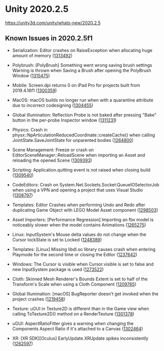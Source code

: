 # Unity 2020.2.5
https://unity3d.com/unity/whats-new/2020.2.5

## Known Issues in 2020.2.5f1

<ul>
<li><p>Serialization: Editor crashes on RaiseException when allocating huge amount of memory (<a href="https://issuetracker.unity3d.com/issues/editor-crashes-on-raiseexception-when-allocating-huge-amount-of-memory">1313492</a>)</p></li>
<li><p>Polybrush: [PolyBrush] Something went wrong saving brush settings Warning is thrown when Saving a Brush after opening the PolyBrush Window (<a href="https://issuetracker.unity3d.com/issues/polybrush-something-went-wrong-saving-brush-settings-warning-is-thrown-when-saving-a-brush-after-opening-the-polybrush-window">1315475</a>)</p></li>
<li><p>Mobile: Screen.dpi returns 0 on iPad Pro for projects built from 2019.4.16f1 (<a href="https://issuetracker.unity3d.com/issues/screen-dot-dpi-returns-0-on-ipad-pro-for-projects-built-from-2019-dot-4-16f1">1300359</a>)</p></li>
<li><p>MacOS: macOS builds no longer run when with a quarantine attribute due to incorrect codesigning (<a href="https://issuetracker.unity3d.com/issues/macos-builds-now-contain-a-quarantine-attribute">1304455</a>)</p></li>
<li><p>Global Illumination: Reflection Probe is not baked after pressing "Bake" button in the per-probe Inspector window (<a href="https://issuetracker.unity3d.com/issues/reflection-probe-is-not-baked-after-pressing-bake-button-in-the-per-probe-inspector-window">1311231</a>)</p></li>
<li><p>Physics: Crash in physx::NpArticulationReducedCoordinate::createCache() when calling JointState.SaveJointState for unparented bodies (<a href="https://issuetracker.unity3d.com/issues/crash-in-physx-nparticulationreducedcoordinate-createcache-when-calling-jointstate-dot-savejointstate-for-unparented-bodies">1264800</a>)</p></li>
<li><p>Scene Management: Freeze or crash on EditorSceneManager::ReloadScene when importing an Asset and reloading the opened Scene (<a href="https://issuetracker.unity3d.com/issues/freeze-or-crash-on-editorscenemanager-reloadscene-when-importing-an-asset-and-reloading-the-opened-scene">1309393</a>)</p></li>
<li><p>Scripting: Application.quitting event is not raised when closing build (<a href="https://issuetracker.unity3d.com/issues/application-dot-quitting-event-is-not-raised-when-closing-build">1309540</a>)</p></li>
<li><p>CodeEditors: Crash on System.Net.Sockets.Socket:QueueIOSelectorJob when using a VPN and opening a project that uses Visual Studio  (<a href="https://issuetracker.unity3d.com/issues/crash-on-system-dot-net-dot-sockets-dot-socket-queueioselectorjob-when-using-a-vpn-and-opening-a-project-that-uses-visual-studio">1308797</a>)</p></li>
<li><p>Templates: Editor Crashes when performing Undo and Redo after duplicating Game Object with LEGO Model Asset component (<a href="https://issuetracker.unity3d.com/issues/crash-when-redoing-and-undoing-pasting-prefabs-in-scene-in-lego-microgame">1298503</a>)</p></li>
<li><p>Asset Importers: [Performance Regression] Importing an fbx model is noticeably slower when the model contains Animations (<a href="https://issuetracker.unity3d.com/issues/performance-regression-importing-an-fbx-model-is-noticeably-slower-when-the-model-contains-animations">1265275</a>)</p></li>
<li><p>Linux:  InputSystem's Mouse delta values do not change when the Cursor lockState is set to Locked (<a href="https://issuetracker.unity3d.com/issues/linux-inputsystems-mouse-delta-values-do-not-change-when-the-cursor-lockstate-is-set-to-locked">1248389</a>)</p></li>
<li><p>Templates: [Linux] Missing libdl.so library causes crash when entering Playmode for the second time or closing the Editor (<a href="https://issuetracker.unity3d.com/issues/missing-libdl-dot-so-library-causes-crash-when-entering-playmode-for-the-second-time-or-closing-the-editor">1237642</a>)</p></li>
<li><p>Windows: The Cursor is visible when Cursor.visible is set to false and new InputSystem package is used (<a href="https://issuetracker.unity3d.com/issues/the-cursor-dot-visible-equals-false-does-not-work-when-inputsystem-package-is-installed">1273522</a>)</p></li>
<li><p>Cloth: Skinned Mesh Renderer's Bounds Extent is set to half of the Transform's Scale when using a Cloth Component (<a href="https://issuetracker.unity3d.com/issues/skinned-mesh-renderers-bounds-extent-is-set-to-half-of-the-transforms-scale-when-using-a-cloth-component">1209765</a>)</p></li>
<li><p>Global Illumination: [macOS] BugReporter doesn't get invoked when the project crashes (<a href="https://issuetracker.unity3d.com/issues/macos-bugreporter-doesnt-get-invoked-when-the-project-crashes">1219458</a>)</p></li>
<li><p>Texture: uGUI in Texture2D is different than in the Game view when calling ToTexture2D() method on a RenderTexture (<a href="https://issuetracker.unity3d.com/issues/ugui-in-texture2d-is-different-than-in-the-game-view-when-calling-totexture2d-method-on-a-rendertexture">1301378</a>)</p></li>
<li><p>uGUI: AspectRatioFitter gives a warning when changing the Components Aspect Ratio if it's attached to a Canvas (<a href="https://issuetracker.unity3d.com/issues/aspectratiofitter-new-restriction-in-2020-dot-2">1302464</a>)</p></li>
<li><p>XR: [XR SDK][Oculus] EarlyUpdate.XRUpdate spikes inconsistently (<a href="https://issuetracker.unity3d.com/issues/xr-sdk-oculus-earlyupdate-dot-xrupdate-spikes-inconsistently">1262597</a>)</p></li>
</ul>
